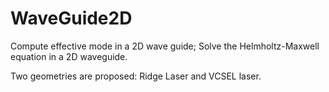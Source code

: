 # WaveGuide2D
Compute effective mode in a 2D wave guide;
Solve the Helmholtz-Maxwell equation in a 2D waveguide.

Two geometries are proposed: Ridge Laser and VCSEL laser.
